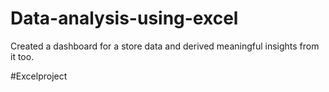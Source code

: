# Data-analysis-using-excel

Created a dashboard for a store data and derived meaningful insights from it too.

#Excelproject
